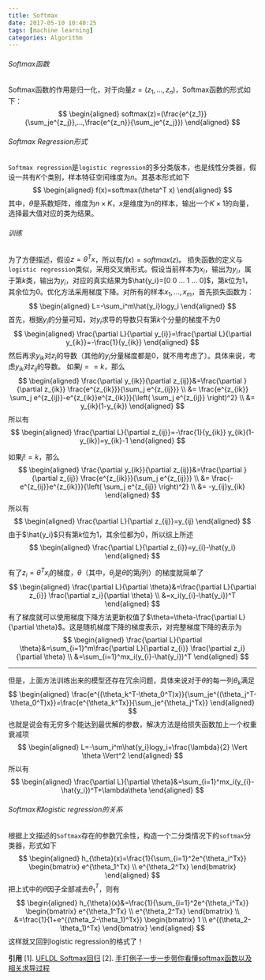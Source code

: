 ```yaml
---
title: Softmax
date: 2017-05-10 10:40:25
tags: [machine learning]
categories: Algorithm
---
```


###### Softmax函数
Softmax函数的作用是归一化，对于向量$z=(z_1,...,z_n)$，Softmax函数的形式如下：
$$
\begin{aligned}
softmax(z)=(\frac{e^{z_1}}{\sum_je^{z_j}},...,\frac{e^{z_n}}{\sum_je^{z_j}})
\end{aligned}
$$


###### Softmax Regression形式
`Softmax regression`是`logistic regression`的多分类版本，也是线性分类器，假设一共有$K$个类别，样本特征空间维度为$n$。其基本形式如下
$$
\begin{aligned}
f(x)=softmax(\theta^T x)
\end{aligned}
$$
其中，$\theta$是系数矩阵，维度为$n\times K$，$x$是维度为$n$的样本，输出一个$K\times 1$的向量，选择最大值对应的类为结果。

###### 训练
为了方便描述，假设$z=\theta^Tx$，所以有$f(x)=softmax(z)$。
损失函数的定义与`logistic regression`类似，采用交叉熵形式。假设当前样本为$x_i$，输出为$y_i$，属于第$k$类，输出为$y_i$，对应的真实结果为$\hat{y_i}=[0 0 ... 1 ... 0]$，第$k$位为1，其余位为0。优化方法采用梯度下降。对所有的样本$x_1,...,x_m$，首先损失函数为：
$$
\begin{aligned}
L=-\sum_i^m\hat{y_i}logy_i
\end{aligned}
$$
首先，根据$y_i$的分量可知，对$y_i$求导的导数只有第$k$个分量的梯度不为0
$$
\begin{aligned}
\frac{\partial L}{\partial y_{i}}=\frac{\partial L}{\partial y_{ik}}=-\frac{1}{y_{ik}}
\end{aligned}
$$
然后再求$y_{ik}$对$z_i$的导数（其他的$y_{i}$分量梯度都是0，就不用考虑了）。具体来说，考虑$y_{ik}$对$z_{ij}$的导数。
如果$j==k$，那么
$$
\begin{aligned}
\frac{\partial y_{ik}}{\partial z_{ij}}&=\frac{\partial }{\partial z_{ik}} \frac{e^{z_{ik}}}{\sum_j e^{z_{ij}}} \\
&= \frac{e^{z_{ik}} \sum_j e^{z_{ij}}-e^{z_{ik}}e^{z_{ik}}}{\left( \sum_j e^{z_{ij}} \right)^2} \\
&= y_{ik}(1-y_{ik})
\end{aligned}
$$
所以有
$$
\begin{aligned}
\frac{\partial L}{\partial z_{ij}}=-\frac{1}{y_{ik}} y_{ik}(1-y_{ik})=y_{ik}-1
\end{aligned}
$$

如果$j!=k$，那么
$$
\begin{aligned}
\frac{\partial y_{ik}}{\partial z_{ij}}&=\frac{\partial }{\partial z_{ij}} \frac{e^{z_{ik}}}{\sum_j e^{z_{ij}}} \\
&= \frac{-e^{z_{ij}}e^{z_{ik}}}{\left( \sum_j e^{z_{ij}} \right)^2} \\
&= -y_{ij}y_{ik}
\end{aligned}
$$
所以有
$$
\begin{aligned}
\frac{\partial L}{\partial z_{ij}}=y_{ij}
\end{aligned}
$$
由于$\hat{y_i}$只有第$k$位为1，其余位都为0，所以综上所述
$$
\begin{aligned}
\frac{\partial L}{\partial z_{i}}=y_{i}-\hat{y_i}
\end{aligned}
$$

有了$z_i=\theta^Tx_i$的梯度，$\theta$（其中，$\theta_j$是$\theta$的第$j$列）的梯度就简单了
$$
\begin{aligned}
\frac{\partial L}{\partial \theta}&=\frac{\partial L}{\partial z_{i}} \frac{\partial z_i}{\partial \theta} \\
&=x_i(y_{i}-\hat{y_i})^T
\end{aligned}
$$
有了梯度就可以使用梯度下降方法更新权值了$\theta=\theta-\frac{\partial L}{\partial \theta}$。这是随机梯度下降的梯度表示，对完整梯度下降的表示为
$$
\begin{aligned}
\frac{\partial L}{\partial \theta}&=\sum_{i=1}^m\frac{\partial L}{\partial z_{i}} \frac{\partial z_i}{\partial \theta} \\
&=\sum_{i=1}^mx_i(y_{i}-\hat{y_i})^T
\end{aligned}
$$

---

但是，上面方法训练出来的模型还存在冗余问题，具体来说对于$\theta$的每一列$\theta_k$满足
$$
\begin{aligned}
\frac{e^{(\theta_k^T-\theta_0^T)x}}{\sum_je^{(\theta_j^T-\theta_0^T)x}}=\frac{e^{\theta_k^Tx}}{\sum_je^{\theta_j^Tx}}
\end{aligned}
$$
也就是说会有无穷多个能达到最优解的参数，解决方法是给损失函数加上一个权重衰减项
$$
\begin{aligned}
L=-\sum_i^m\hat{y_i}logy_i+\frac{\lambda}{2} \Vert \theta \Vert^2
\end{aligned}
$$
所以有
$$
\begin{aligned}
\frac{\partial L}{\partial \theta}&=\sum_{i=1}^mx_i(y_{i}-\hat{y_i})^T+\lambda\theta
\end{aligned}
$$

###### Softmax和logistic regression的关系
根据上文描述的`Softmax`存在的参数冗余性，构造一个二分类情况下的`softmax`分类器，形式如下
$$
\begin{aligned}
h_{\theta}(x)=\frac{1}{\sum_{i=1}^2e^{\theta_i^Tx}}
\begin{bmatrix}
     e^{\theta_1^Tx}  \\
     e^{\theta_2^Tx}
\end{bmatrix}
\end{aligned}
$$
把上式中的$\theta$因子全部减去$\theta_1^T$，则有
$$
\begin{aligned}
h_{\theta}(x)&=\frac{1}{\sum_{i=1}^2e^{\theta_i^Tx}}
\begin{bmatrix}
     e^{\theta_1^Tx}  \\
     e^{\theta_2^Tx}
\end{bmatrix} \\
&=\frac{1}{1+e^{(\theta_2-\theta_1)^Tx}}
\begin{bmatrix}
    1  \\
     e^{(\theta_2-\theta_1)^Tx}
\end{bmatrix}
\end{aligned}
$$
这样就又回到logistic regression的格式了！

**引用**
[1]. [UFLDL Softmax回归](http://ufldl.stanford.edu/wiki/index.php/Softmax%E5%9B%9E%E5%BD%92)
[2]. [手打例子一步一步带你看懂softmax函数以及相关求导过程](http://www.jianshu.com/p/ffa51250ba2e)
